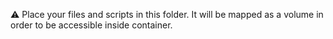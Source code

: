 ⚠️ Place your files and scripts in this folder. It will be mapped as a volume in order to be accessible inside container.
